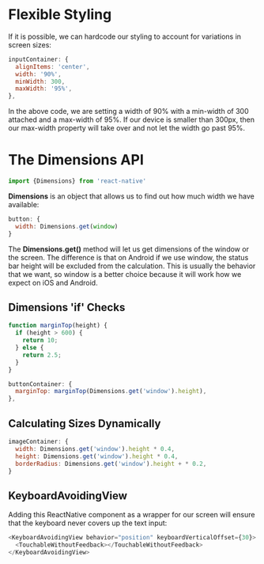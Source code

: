 # Flexible Styling

If it is possible, we can hardcode our styling to account for variations in screen sizes:

```javascript
inputContainer: {
  alignItems: 'center',
  width: '90%',
  minWidth: 300,
  maxWidth: '95%',
},
```

In the above code, we are setting a width of 90% with a min-width of 300 attached and a max-width of 95%. If our device is smaller than 300px, then our max-width property will take over and not let the width go past 95%.

# The Dimensions API

```javascript
import {Dimensions} from 'react-native'
```

**Dimensions** is an object that allows us to find out how much width we have available:

```javascript
button: {
  width: Dimensions.get(window)
}
```

The **Dimensions.get()** method will let us get dimensions of the window or the screen. The difference is that on Android if we use window, the status bar height will be excluded from the calculation. This is usually the behavior that we want, so window is a better choice because it will work how we expect on iOS and Android.


## Dimensions 'if' Checks

```javascript
function marginTop(height) {
  if (height > 600) {
    return 10;
  } else {
    return 2.5;
  }
}

buttonContainer: {
  marginTop: marginTop(Dimensions.get('window').height),
},
```

## Calculating Sizes Dynamically

```javascript
imageContainer: {
  width: Dimensions.get('window').height * 0.4,
  height: Dimensions.get('window').height * 0.4,
  borderRadius: Dimensions.get('window').height + * 0.2,
}
```

## KeyboardAvoidingView

Adding this ReactNative component as a wrapper for our screen will ensure that the keyboard never covers up the text input:

```javascript
<KeyboardAvoidingView behavior="position" keyboardVerticalOffset={30}>
  <TouchableWithoutFeedback></TouchableWithoutFeedback>
</KeyboardAvoidingView>
```